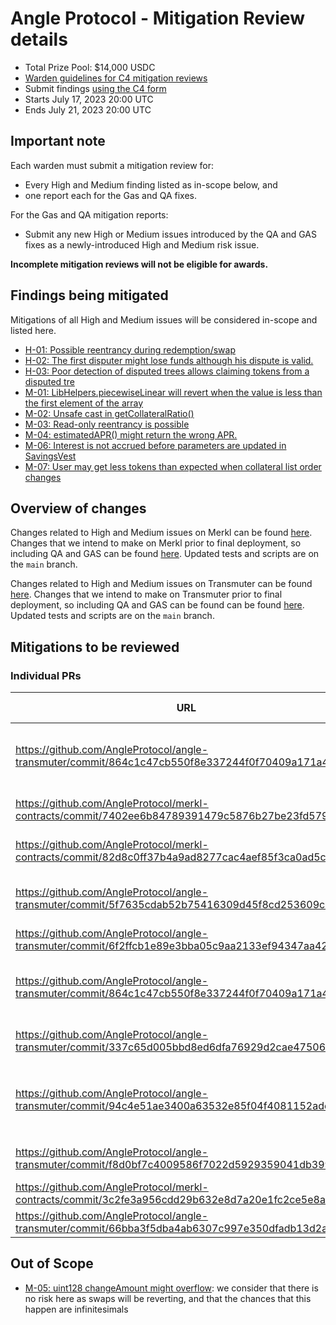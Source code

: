 # Angle Protocol - Mitigation Review details

- Total Prize Pool: $14,000 USDC
- [Warden guidelines for C4 mitigation reviews](https://code4rena.notion.site/Guidelines-for-C4-mitigation-reviews-ed10fc5cfbf640bd8dcec66f38b343c4)
- Submit findings [using the C4 form](https://code4rena.com/contests/2023-07-angle-protocol-mitigation-review/submit)
- Starts July 17, 2023 20:00 UTC
- Ends July 21, 2023 20:00 UTC 

## Important note

Each warden must submit a mitigation review for:

- Every High and Medium finding listed as in-scope below, and
- one report each for the Gas and QA fixes.

For the Gas and QA mitigation reports:
- Submit any new High or Medium issues introduced by the QA and GAS fixes as a newly-introduced High and Medium risk issue.

**Incomplete mitigation reviews will not be eligible for awards.**

## Findings being mitigated

Mitigations of all High and Medium issues will be considered in-scope and listed here.

- [H-01: Possible reentrancy during redemption/swap](https://github.com/code-423n4/2023-06-angle-findings/issues/24)
- [H-02: The first disputer might lose funds although his dispute is valid.](https://github.com/code-423n4/2023-06-angle-findings/issues/23)
- [H-03: Poor detection of disputed trees allows claiming tokens from a disputed tre](https://github.com/code-423n4/2023-06-angle-findings/issues/10)
- [M-01: LibHelpers.piecewiseLinear will revert when the value is less than the first element of the array](https://github.com/code-423n4/2023-06-angle-findings/issues/40)
- [M-02: Unsafe cast in getCollateralRatio()](https://github.com/code-423n4/2023-06-angle-findings/issues/31)
- [M-03: Read-only reentrancy is possible](https://github.com/code-423n4/2023-06-angle-findings/issues/30)
- [M-04: estimatedAPR() might return the wrong APR.](https://github.com/code-423n4/2023-06-angle-findings/issues/28)
- [M-06: Interest is not accrued before parameters are updated in SavingsVest](https://github.com/code-423n4/2023-06-angle-findings/issues/13)
- [M-07: User may get less tokens than expected when collateral list order changes](https://github.com/code-423n4/2023-06-angle-findings/issues/8)

## Overview of changes

Changes related to High and Medium issues on Merkl can be found [here](https://github.com/AngleProtocol/merkl-contracts/compare/code-423n4-2023-06-angle...code-423n4-2023-06-angle-mitigation).
Changes that we intend to make on Merkl prior to final deployment, so including QA and GAS can be found [here](https://github.com/AngleProtocol/merkl-contracts/compare/code-423n4-2023-06-angle...code-423n4-2023-06-angle-full-mitigation). Updated tests and scripts are on the `main` branch.

Changes related to High and Medium issues on Transmuter can be found [here](https://github.com/AngleProtocol/angle-transmuter/compare/code-423n4-2023-06-angle...code-423n4-2023-06-angle-mitigation).
Changes that we intend to make on Transmuter prior to final deployment, so including QA and GAS can be found can be found [here](https://github.com/AngleProtocol/angle-transmuter/compare/code-423n4-2023-06-angle...code-423n4-2023-06-angle-full-mitigation). Updated tests and scripts are on the `main` branch.

## Mitigations to be reviewed

### Individual PRs

| URL                                                                                               | Mitigation of | Purpose                                             |
| ------------------------------------------------------------------------------------------------- | ------------- | --------------------------------------------------- |
| https://github.com/AngleProtocol/angle-transmuter/commit/864c1c47cb550f8e337244f0f70409a171a4e671 | H-01          | Adds a reentrancy guard to several functions        |
| https://github.com/AngleProtocol/merkl-contracts/commit/7402ee6b84789391479c5876b27be23fd579f7b2  | H-02          | Applies the suggested fix                           |
| https://github.com/AngleProtocol/merkl-contracts/commit/82d8c0ff37b4a9ad8277cac4aef85f3ca0ad5c7c  | H-03          | Applies the suggested fix                           |
| https://github.com/AngleProtocol/angle-transmuter/commit/5f7635cdab52b75416309d45f8cd253609c705ff | M-01          | Add an handler for this edge case                   |
| https://github.com/AngleProtocol/angle-transmuter/commit/6f2ffcb1e89e3bba05c9aa2133ef94347aa42c28 | M-02          | Adds safeCast                                       |
| https://github.com/AngleProtocol/angle-transmuter/commit/864c1c47cb550f8e337244f0f70409a171a4e671 | M-03          | Adds a reentrancy guard to several functions        |
| https://github.com/AngleProtocol/angle-transmuter/commit/337c65d005bbd8ed6dfa76929d2cae475066756a | M-04          | Applies the suggested fix                           |
| https://github.com/AngleProtocol/angle-transmuter/commit/94c4e51ae3400a63532e85f04f4081152adc97db | M-06          | Calls `accrues` before updating sensible parameters |
| https://github.com/AngleProtocol/angle-transmuter/commit/f8d0bf7c4009586f7022d5929359041db3990175 | M-07          | Applies the suggested fix                           |
| https://github.com/AngleProtocol/merkl-contracts/commit/3c2fe3a956cdd29b632e8d7a20e1fc2ce5e8ac37  | QA & GAS      |                                                     |
| https://github.com/AngleProtocol/angle-transmuter/commit/66bba3f5dba4ab6307c997e350dfadb13d2a2119 | QA & GAS      |                                                     |

## Out of Scope

- [M-05: uint128 changeAmount might overflow](https://github.com/code-423n4/2023-06-angle-findings/issues/16): we consider that there is no risk here as swaps will be reverting, and that the chances that this happen are infinitesimals
